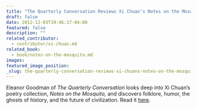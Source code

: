 ```yaml
---
title: "The Quarterly Conversation Reviews Xi Chuan’s Notes on the Mosquito"
draft: false
date: 2012-12-03T19:46:17-04:00
featured: false
description: ""
related_contributor:
  - contributor/xi-chuan.md
related_book:
  - book/notes-on-the-mosquito.md
images:
featured_image_position: 
_slug: the-quarterly-conversation-reviews-xi-chuans-notes-on-the-mosquito
---
```


Eleanor Goodman of _The Quarterly Conversation_ looks deep into Xi Chuan’s poetry collection, _Notes on the Mosquito,_ and discovers folklore, humor, the ghosts of history, and the future of civilization. Read it [here](http://quarterlyconversation.com/notes-on-the-mosquito-by-xi-chuan).

